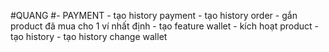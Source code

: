 #QUANG
#- PAYMENT
    - tạo history payment
    - tạo history order
    - gắn product đã mua cho 1 ví nhất định
        - tạo feature wallet
        - kích hoạt product
        - tạo history
    - tạo history change wallet
